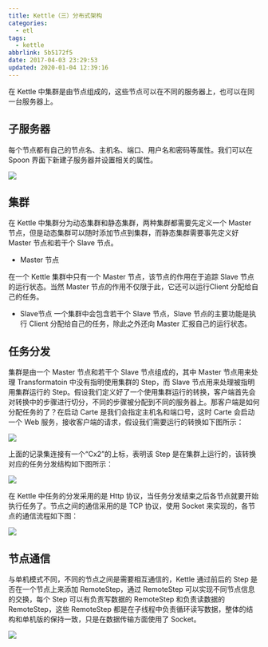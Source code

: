 ```yaml
---
title: Kettle（三）分布式架构
categories:
  - etl
tags:
  - kettle
abbrlink: 5b5172f5
date: 2017-04-03 23:29:53
updated: 2020-01-04 12:39:16
---
```


在 Kettle 中集群是由节点组成的，这些节点可以在不同的服务器上，也可以在同一台服务器上。

<!--more-->

## 子服务器

每个节点都有自己的节点名、主机名、端口、用户名和密码等属性。我们可以在 Spoon 界面下新建子服务器并设置相关的属性。

![](https://site.itgrocery.cn/2017/media/15781131760405.jpg)

## 集群

在 Kettle 中集群分为动态集群和静态集群，两种集群都需要先定义一个 Master 节点，但是动态集群可以随时添加节点到集群，而静态集群需要事先定义好 Master 节点和若干个 Slave 节点。

* Master 节点

在一个 Kettle 集群中只有一个 Master 节点，该节点的作用在于追踪 Slave 节点的运行状态。当然 Master 节点的作用不仅限于此，它还可以运行Client 分配给自己的任务。

* Slave节点
一个集群中会包含若干个 Slave 节点，Slave 节点的主要功能是执行 Client 分配给自己的任务，除此之外还向 Master 汇报自己的运行状态。

## 任务分发

集群是由一个 Master 节点和若干个 Slave 节点组成的，其中 Master 节点用来处理 Transformatoin 中没有指明使用集群的 Step，而 Slave 节点用来处理被指明用集群运行的 Step。假设我们定义好了一个使用集群运行的转换，客户端首先会对转换中的步骤进行切分，不同的步骤被分配到不同的服务器上。那客户端是如何分配任务的了？在启动 Carte 是我们会指定主机名和端口号，这时 Carte 会启动一个 Web 服务，接收客户端的请求，假设我们需要运行的转换如下图所示：

![](https://site.itgrocery.cn/2017/media/15781131916517.jpg)

上面的记录集连接有一个“Cx2”的上标，表明该 Step 是在集群上运行的，该转换对应的任务分发结构如下图所示：

![](https://site.itgrocery.cn/media/15781132043207.jpg)

在 Kettle 中任务的分发采用的是 Http 协议，当任务分发结束之后各节点就要开始执行任务了。节点之间的通信采用的是 TCP 协议，使用 Socket 来实现的，各节点的通信流程如下图：

![](https://site.itgrocery.cn/media/15781132141116.jpg)

## 节点通信

与单机模式不同，不同的节点之间是需要相互通信的，Kettle 通过前后的 Step 是否在一个节点上来添加 RemoteStep，通过 RemoteStep 可以实现不同节点信息的交换，每个 Step 可以有负责写数据的 RemoteStep 和负责读数据的 RemoteStep，这些 RemoteStep 都是在子线程中负责循环读写数据，整体的结构和单机版的保持一致，只是在数据传输方面使用了 Socket。

![](https://site.itgrocery.cn/media/15781132229843.jpg)